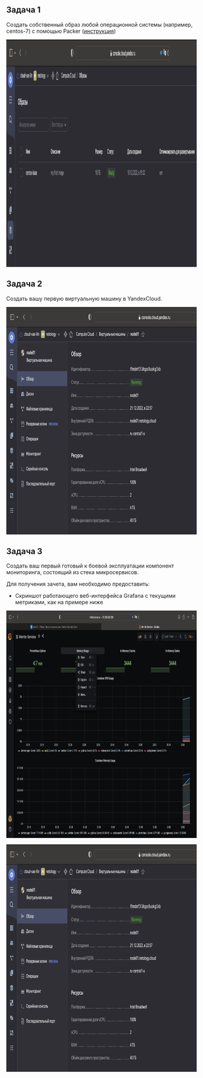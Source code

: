 ## Задача 1

Создать собственный образ  любой операционной системы (например, centos-7) с помощью Packer ([инструкция](https://cloud.yandex.ru/docs/tutorials/infrastructure-management/packer-quickstart))

<p align="center">
  <img width="1200" height="600" src="./assets/yc_01.png">
</p>


## Задача 2

Создать вашу первую виртуальную машину в YandexCloud.

<p align="center">
  <img width="1200" height="600" src="./assets/yc_02.png">
</p>

## Задача 3

Создать ваш первый готовый к боевой эксплуатации компонент мониторинга, состоящий из стека микросервисов.

Для получения зачета, вам необходимо предоставить:
- Скриншот работающего веб-интерфейса Grafana с текущими метриками, как на примере ниже
<p align="center">
  <img width="1200" height="600" src="./assets/yc_03.png">
</p>






<p align="center">
  <img width="1200" height="600" src="./assets/yc_02.png">
</p>
